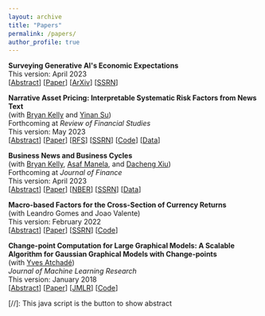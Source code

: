 ```yaml
---
layout: archive
title: "Papers"
permalink: /papers/
author_profile: true
---
```

**Surveying Generative AI's Economic Expectations**\
   This version: April 2023\
  \[<a href="#/" onclick="visib('surveyAI')">Abstract</a>\] \[[Paper](../files/survey_AI.pdf)\] \[[ArXiv](https://arxiv.org/abs/2305.02823)\] \[[SSRN](https://papers.ssrn.com/sol3/papers.cfm?abstract_id=4430515)\]
<div id="surveyAI" style="display: none; text-align: justify; line-height: 1.2" >
I introduce a survey of economic expectations formed by querying a large language model (LLM)’s expectations of various financial and macroeconomic variables based on a sample of news articles from the Wall Street Journal between 1984 and 2021. I find the resulting expectations closely match existing surveys including the Survey of Professional Forecasters (SPF), the American Association of Individual Investors, and the Duke CFO Survey. Importantly, I document that LLM based expectations match many of the deviations from full-information rational expectations exhibited in these existing survey series. The LLM’s macroeconomic expectations exhibit under reaction commonly found in consensus SPF forecasts. Additionally, its return expectations are extrapolative, disconnected from objective measures of expected returns, and negatively correlated with future realized returns. Finally, using a sample of articles outside of the LLM’s training period I find that the correlation with existing survey measures persists – indicating these results do not reflect memorization but generalization on the part of the LLM. My results provide evidence for the potential of LLMs to help us better understand human beliefs and navigate possible models of nonrational expectations.
<br>
<IMG src="../files/survey_AI.png"  alt="survey_AI"/>
</div>


**Narrative Asset Pricing: Interpretable Systematic Risk Factors from News Text**\
   (with [Bryan Kelly](https://www.bryankellyacademic.org/) and [Yinan Su](https://www.suyinan.com/))\
   Forthcoming at *Review of Financial Studies*\
   This version: May 2023\
   \[<a href="#/" onclick="visib('narrativeAP')">Abstract</a>\] \[[Paper](../files/narrative_AP.pdf)\] \[[RFS](https://doi.org/10.1093/rfs/hhad042)\] \[[SSRN](https://papers.ssrn.com/sol3/papers.cfm?abstract_id=3895277)\] \[[Code](https://github.com/lbybee/regipca)\] \[[Data](https://dataverse.harvard.edu/dataset.xhtml?persistentId=doi:10.7910/DVN/VIWCTK)\]
<div id="narrativeAP" style="display: none; text-align: justify; line-height: 1.2" >
We estimate a narrative factor pricing model from news text of The Wall Street Journal. Our empirical method integrates topic modeling (LDA), latent factor analysis (IPCA), and variable selection (group lasso). Narrative factors achieve higher out-of-sample Sharpe ratios and smaller pricing errors than standard characteristic-based factor models and predict future investment opportunities in a manner consistent with the ICAPM. We derive an interpretation of the estimated risk factors from narratives in the underlying article text.
<br>
<IMG src="../files/narrative_AP.png"  alt="narrative_AP"/>
</div>


**Business News and Business Cycles**\
   (with [Bryan Kelly](https://www.bryankellyacademic.org/), [Asaf Manela](https://asafmanela.github.io/), and [Dacheng Xiu](https://dachxiu.chicagobooth.edu/))\
   Forthcoming at *Journal of Finance*\
   This version: April 2023\
    \[<a href="#/" onclick="visib('BNBC')">Abstract</a>\]   \[[Paper](../files/BNBC.pdf)\] \[[NBER](https://www.nber.org/papers/w29344)\] \[[SSRN](https://papers.ssrn.com/sol3/papers.cfm?abstract_id=3446225)\] \[[Data](http://structureofnews.com/)\]
<div id="BNBC" style="display: none; text-align: justify; line-height: 1.2" >
We propose an approach to measuring the state of the economy via textual analysis of business news. From the full text of 800,000 Wall Street Journal articles for 1984–2017, we estimate a topic model that summarizes business news into interpretable topical themes and quantifies the proportion of news attention allocated to each theme over time. News attention closely tracks a wide range of economic activities and explains 25% of aggregate stock market returns. A text-augmented VAR demonstrates the large incremental role of news text in modeling macroeconomic dynamics. We use this model to retrieve the narratives that underlie business cycle fluctuations.
<br>
<IMG src="../files/BNBC.png"  alt="BNBC"/>
</div>


**Macro-based Factors for the Cross-Section of Currency Returns**\
    (with Leandro Gomes and Joao Valente)\
    This version: February 2022\
      \[<a href="#/" onclick="visib('mIPCA')">Abstract</a>\] \[[Paper](../files/mIPCA.pdf)\] \[[SSRN](https://papers.ssrn.com/sol3/papers.cfm?abstract_id=4400205)\] \[[Code](https://github.com/bkelly-lab/ipca)\]
<div id="mIPCA" style="display: none; text-align: justify; line-height: 1.2" >
We use macroeconomic characteristics and exposures to Carry and Dollar as instruments to estimate a latent factor model with time-varying betas with the instrumented principal components analysis (IPCA) method by Kelly et al. (2020). On a pure out-of-sample basis, this model can explain up to 78% of cross-sectional variation of a Global panel of currencies excess returns, compared to only 27.9% for Dollar and Carry and 51% for a static PCA model. The latent factor and time-varying exposures are directly linked to macroeconomic fundamentals. The most relevant are exports exposures to commodities and US trade, credit over GDP, and interest rate differentials. This model, therefore, sheds light on how to incorporate macroeconomic fundamentals to explain time-series and cross-section.
<br>
<IMG src="../files/mIPCA.png"  alt="mIPCA"/>
</div>


**Change-point Computation for Large Graphical Models: A Scalable Algorithm for Gaussian Graphical Models with Change-points**\
    (with [Yves Atchadé](https://math.bu.edu/people/atchade/))\
    *Journal of Machine Learning Research*\
    This version: January 2018\
      \[<a href="#/" onclick="visib('GCP')">Abstract</a>\] \[[Paper](../files/GCP.pdf)\] \[[JMLR](https://www.jmlr.org/papers/volume19/17-218/17-218.pdf)\] \[[Code](https://cran.r-project.org/web/packages/changepointsHD/index.html)\]
<div id="GCP" style="display: none; text-align: justify; line-height: 1.2" >
Graphical models with change-points are computationally challenging to fit, particularly in cases where the number of observation points and the number of nodes in the graph are large. Focusing on Gaussian graphical models, we introduce an approximate majorize- minimize (MM) algorithm that can be useful for computing change-points in large graphical models. The proposed algorithm is an order of magnitude faster than a brute force search. Under some regularity conditions on the data generating process, we show that with high probability, the algorithm converges to a value that is within statistical error of the true change-point. A fast implementation of the algorithm using Markov Chain Monte Carlo is also introduced. The performances of the proposed algorithms are evaluated on synthetic data sets and the algorithm is also used to analyze structural changes in the S&P 500 over the period 2000-2016.
<br>
<IMG src="../files/GCP.png"  alt="GCP"/>
</div>

[//]: This java script is the button to show abstract
<script>
 function visib(id) {
  var x = document.getElementById(id);
  if (x.style.display === "block") {
    x.style.display = "none";
  } else {
    x.style.display = "block";
  }
}
</script>
